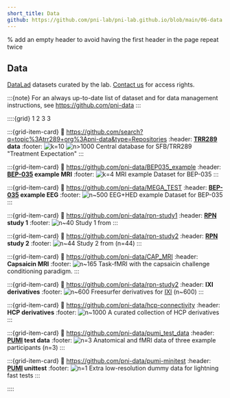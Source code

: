 ```yaml
---
short_title: Data
github: https://github.com/pni-lab/pni-lab.github.io/blob/main/06-data.md
---
```


% add an empty header to avoid having the first header in the page repeat twice
##

## Data

[DataLad](https://www.datalad.org/) datasets curated by the lab.
[Contact us](@tamas.spisak@uk-essen.de) for access rights.

:::{note}
For an always up-to-date list of dataset and for data management instructions, see https://github.com/pni-data
:::

::::{grid} 1 2 3 3


:::{grid-item-card}
:link: https://github.com/search?q=topic%3Atrr289+org%3Apni-data&type=Repositories
:header: **[TRR289](https://treatment-expectation.de/) data**
:footer: ![k=10](https://img.shields.io/badge/studies:10-lightgray) ![n>1000](https://img.shields.io/badge/n>1000-lightgray)
Central database for SFB/TRR289 "Treatment Expectation"
:::

:::{grid-item-card}
:link: https://github.com/pni-data/BEP035_example
:header: **[BEP-035](#bids-mega) example MRI**
:footer: ![k=4](https://img.shields.io/badge/studies:4-lightgray)
MRI example Dataset for BEP-035
:::

:::{grid-item-card}
:link: https://github.com/pni-data/MEGA_TEST
:header: **[BEP-035](#bids-mega) example EEG**
:footer: ![n~500](https://img.shields.io/badge/n=~500-lightgray)
EEG+HED example Dataset for BEP-035
:::

:::{grid-item-card}
:link: https://github.com/pni-data/rpn-study1
:header: **[RPN](rpn-signature) study 1**
:footer: ![n~40](https://img.shields.io/badge/n=40-lightgray)
Study 1 from [](https://doi.org/10.1038/s41467-019-13785-z)
:::

:::{grid-item-card}
:link: https://github.com/pni-data/rpn-study2
:header: **[RPN](rpn-signature) study 2**
:footer: ![n~44](https://img.shields.io/badge/n=44-lightgray)
Study 2 from [](https://doi.org/10.1038/s41467-019-13785-z)  (n=44)
:::

:::{grid-item-card}
:link: https://github.com/pni-data/CAP_MRI
:header: **Capsaicin MRI**
:footer: ![n~165](https://img.shields.io/badge/n=165-lightgray)
Task-fMRI with the capsaicin challenge conditioning paradigm.
:::

:::{grid-item-card}
:link: https://github.com/pni-data/rpn-study2
:header: **IXI derivatives**
:footer: ![n~600](https://img.shields.io/badge/n=~600-lightgray)
Freesurfer derivatives for [IXI](https://brain-development.org/ixi-dataset/) (n~600)
:::

:::{grid-item-card}
:link: https://github.com/pni-data/hcp-connectivity
:header: **HCP derivatives**
:footer: ![n~1000](https://img.shields.io/badge/n=~1000-lightgray)
A curated collection of HCP derivatives
:::

:::{grid-item-card}
:link: https://github.com/pni-data/pumi_test_data
:header: **[PUMI](#pumi) test data**
:footer: ![n=3](https://img.shields.io/badge/n=3-lightgray)
Anatomical and fMRI data of three example participants (n=3)
:::

:::{grid-item-card}
:link: https://github.com/pni-data/pumi-minitest
:header: **[PUMI](#pumi) unittest**
:footer: ![n=1](https://img.shields.io/badge/n=1-lightgray)
Extra low-resolution dummy data for lightning fast tests
:::


::::
